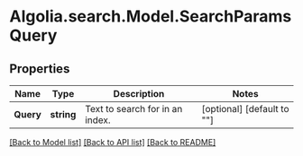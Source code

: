 # Algolia.search.Model.SearchParamsQuery

## Properties

Name | Type | Description | Notes
------------ | ------------- | ------------- | -------------
**Query** | **string** | Text to search for in an index. | [optional] [default to ""]

[[Back to Model list]](../README.md#documentation-for-models) [[Back to API list]](../README.md#documentation-for-api-endpoints) [[Back to README]](../README.md)


